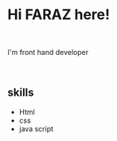 <h1 align="centre" >Hi FARAZ here!</h1>
<br>
<img align="right" scr="https://media2.giphy.com/media/436hhtZJQAT86nomhG/200w.webp?cid=ecf05e471uy12rt6oq6y1cwzlp89cys1oos52c58zl59uhau&rid=200w.webp&ct=g"
width=""500px>                        
<p>I'm front hand developer</p>
<br>
<h2>skills</h2>
<ul>
  <li>Html</li>
  <li>css</li>
  <li>java script</li>
  </ul>
